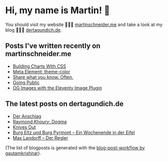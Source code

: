 # Hi, my name is Martin! 👋 
You should visit my website 👨🏼‍💻  [martinschneider.me](https://martinschneider.me) and take a look at my blog 🤷🏼‍♂️ [dertagundich.de](https://www.dertagundich.de).

## Posts I've written recently on martinschneider.me
<!-- MSME-POST-LIST:START -->
- [Building Charts With CSS](https://martinschneider.me/articles/building-charts-with-css/)
- [Meta Element: theme-color](https://martinschneider.me/articles/meta-tag-theme-color/)
- [Share what you know. Often.](https://martinschneider.me/articles/share-what-you-know-often/)
- [Going Public](https://martinschneider.me/articles/going-public/)
- [OG Images with the Eleventy Image Plugin](https://martinschneider.me/articles/og-images-with-the-eleventy-image-plugin/)
<!-- MSME-POST-LIST:END -->

## The latest posts on dertagundich.de
<!-- DTUI-POST-LIST:START -->
- [Der Anschlag](https://www.dertagundich.de/2021/10/31/der-anschlag/)
- [Raymond Khoury: Dogma](https://www.dertagundich.de/2021/10/30/raymond-khoury-dogma/)
- [Knives Out](https://www.dertagundich.de/2021/10/29/knives-out/)
- [Burg Eltz und Burg Pyrmont – Ein Wochenende in der Eifel](https://www.dertagundich.de/2021/10/28/burg-eltz-und-burg-pyrmont-ein-wochenende-in-der-eifel/)
- [Max Landorff – Der Regler](https://www.dertagundich.de/2021/10/22/max-landorff-der-regler/)
<!-- DTUI-POST-LIST:END -->

(The list of blogposts is generated with the [blog-post-workflow by gautamkrishnar](https://github.com/gautamkrishnar/blog-post-workflow)).
